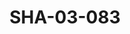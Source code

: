 ---
pid: SHA-03-083
title: SHA-03-083
language: en
original_label: 
rights: Sharhabil Ahmed
location_of_original: Sharhabil Ahmed
photographer_or_studio: 
scanned_from: photograph 10.1 by 15.1
_date: 1991-1992
location: 'Khartoum Hilton '
description: Ramadan Concert Sharhabil Ahmed Kamil Hussain ٍShahira Sharhabil Nahid
  Sharhabil
additional_notes: 
permission_display: 'yes'
on_server: 'no'
on_website: 'no'
permalink: /photopages/en/SHA-03-083.html
layout: photo-page
---